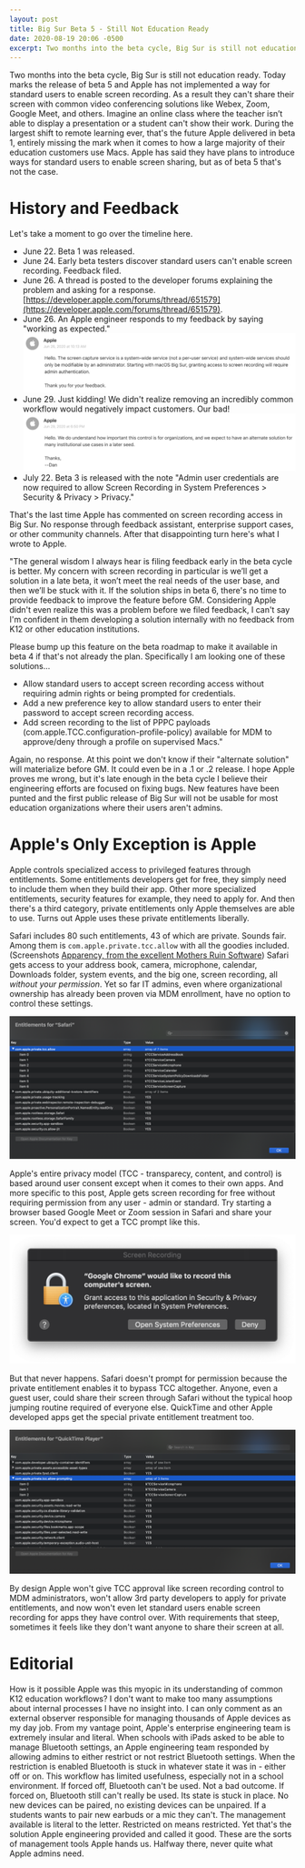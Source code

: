 ```yaml
---
layout: post
title: Big Sur Beta 5 - Still Not Education Ready
date: 2020-08-19 20:06 -0500
excerpt: Two months into the beta cycle, Big Sur is still not education ready. Today marks the release of beta 5 and Apple has not implemented a way for standard users to enable screen recording. As a result they can't share their screen with common video conferencing solutions like Webex, Zoom, Google Meet, and others.
---
```


Two months into the beta cycle, Big Sur is still not education ready. Today marks the release of beta 5 and Apple has not implemented a way for standard users to enable screen recording. As a result they can't share their screen with common video conferencing solutions like Webex, Zoom, Google Meet, and others. Imagine an online class where the teacher isn’t able to display a presentation or a student can't show their work. During the largest shift to remote learning ever, that's the future Apple delivered in beta 1, entirely missing the mark when it comes to how a large majority of their education customers use Macs. Apple has said they have plans to introduce ways for standard users to enable screen sharing, but as of beta 5 that's not the case.

# History and Feedback
Let's take a moment to go over the timeline here.

- June 22. Beta 1 was released.
- June 24. Early beta testers discover standard users can't enable screen recording. Feedback filed.
- June 26. A thread is posted to the developer forums explaining the problem and asking for a response. [https://developer.apple.com/forums/thread/651579](https://developer.apple.com/forums/thread/651579).
- June 26. An Apple engineer responds to my feedback by saying "working as expected."
![Feedback Assistant](/images/sharing_fa1.png)
- June 29. Just kidding! We didn't realize removing an incredibly common workflow would negatively impact customers. Our bad!
![Feedback Assistant](/images/sharing_fa2.png)
- July 22. Beta 3 is released with the note "Admin user credentials are now required to allow Screen Recording in System Preferences > Security & Privacy > Privacy."

That's the last time Apple has commented on screen recording access in Big Sur. No response through feedback assistant, enterprise support cases, or other community channels. After that disappointing turn here's what I wrote to Apple.

"The general wisdom I always hear is filing feedback early in the beta cycle is better. My concern with screen recording in particular is we’ll get a solution in a late beta, it won’t meet the real needs of the user base, and then we’ll be stuck with it. If the solution ships in beta 6, there's no time to provide feedback to improve the feature before GM. Considering Apple didn't even realize this was a problem before we filed feedback, I can't say I'm confident in them developing a solution internally with no feedback from K12 or other education institutions.

Please bump up this feature on the beta roadmap to make it available in beta 4 if that's not already the plan. Specifically I am looking one of these solutions...

- Allow standard users to accept screen recording access without requiring admin rights or being prompted for credentials.
- Add a new preference key to allow standard users to enter their password to accept screen recording access.
- Add screen recording to the list of PPPC payloads (com.apple.TCC.configuration-profile-policy) available for MDM to approve/deny through a profile on supervised Macs."

Again, no response. At this point we don't know if their "alternate solution" will materialize before GM. It could even be in a .1 or .2 release. I hope Apple proves me wrong, but it's late enough in the beta cycle I believe their engineering efforts are focused on fixing bugs. New features have been punted and the first public release of Big Sur will not be usable for most education organizations where their users aren't admins. 

# Apple's Only Exception is Apple
Apple controls specialized access to privileged features through entitlements. Some entitlements developers get for free, they simply need to include them when they build their app. Other more specialized entitlements, security features for example, they need to apply for. And then there's a third category, private entitlements only Apple themselves are able to use. Turns out Apple uses these private entitlements liberally.

Safari includes 80 such entitlements, 43 of which are private. Sounds fair. Among them is `com.apple.private.tcc.allow` with all the goodies included. (Screenshots [Apparency, from the excellent Mothers Ruin Software](https://www.mothersruin.com/software/Apparency/)) Safari gets access to your address book, camera, microphone, calendar, Downloads folder, system events, and the big one, screen recording, all _without your permission_. Yet so far IT admins, even where organizational ownership has already been proven via MDM enrollment, have no option to control these settings.

![Safari](/images/safari_entitlements.png)

Apple's entire privacy model (TCC - transparecy, content, and control) is based around user consent except when it comes to their own apps. And more specific to this post, Apple gets screen recording for free without requiring permission from any user - admin or standard. Try starting a browser based Google Meet or Zoom session in Safari and share your screen. You'd expect to get a TCC prompt like this.

![Chrome TCC](/images/tcc_chrome.png)

But that never happens. Safari doesn't prompt for permission because the private entitlement enables it to bypass TCC altogether. Anyone, even a guest user, could share their screen through Safari without the typical hoop jumping routine required of everyone else. QuickTime and other Apple developed apps get the special private entitlement treatment too.

![QuickTime](/images/quicktime_entitlements.png)

By design Apple won't give TCC approval like screen recording control to MDM administrators, won't allow 3rd party developers to apply for private entitlements, and now won't even let standard users enable screen recording for apps they have control over. With requirements that steep, sometimes it feels like they don't want anyone to share their screen at all. 

# Editorial
How is it possible Apple was this myopic in its understanding of common K12 education workflows? I don't want to make too many assumptions about internal processes I have no insight into. I can only comment as an external observer responsible for managing thousands of Apple devices as my day job. From my vantage point, Apple's enterprise engineering team is extremely insular and literal. When schools with iPads asked to be able to manage Bluetooth settings, an Apple engineering team responded by allowing admins to either restrict or not restrict Bluetooth settings. When the restriction is enabled Bluetooth is stuck in whatever state it was in - either off or on. This workflow has limited usefulness, especially not in a school environment. If forced off, Bluetooth can't be used. Not a bad outcome. If forced on, Bluetooth still can't really be used. Its state is stuck in place. No new devices can be paired, no existing devices can be unpaired. If a students wants to pair new earbuds or a mic they can't. The management available is literal to the letter. Restricted on means restricted. Yet that's the solution Apple engineering provided and called it good. These are the sorts of management tools Apple hands us. Halfway there, never quite what Apple admins need.

